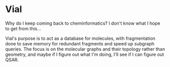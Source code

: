 # Vial

Why do I keep coming back to cheminformatics? I don't know what I hope to get from this...

Vial's purpose is to act as a database for molecules, with fragmentation done to save memory for redundant fragments and speed up subgraph queries. The focus is on the molecular graphs and their topology rather than geometry, and maybe if I figure out what I'm doing, I'll see if I can figure out QSAR.
